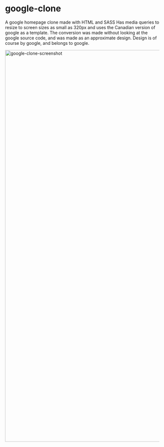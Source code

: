 # google-clone
A google homepage clone made with HTML and SASS
Has media queries to resize to screen sizes as small as 320px and uses the Canadian version of google as a template. The conversion was made without looking at the google source code, and was made as an approximate design.
Design is of course by google, and belongs to google.

<img width="1273" alt="google-clone-screenshot" src="https://user-images.githubusercontent.com/18504513/114257305-15cb1000-998d-11eb-9705-33242cd176e3.png">
